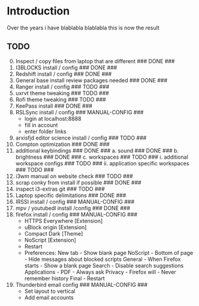 # Introduction

Over the years i have blablabla
blablabla this is now the result

## TODO

0. Inspect / copy files from laptop that are different      ### DONE ###
1. I3BLOCKS install / config                                ### DONE ###
2. Redshift install / config                                ### DONE ###
3. General base install review packages needed              ### DONE ###
4. Ranger install / config                                  ###     TODO ###
5. uxrvt theme tweaking                                     ###     TODO ###
6. Rofi theme tweaking                                      ###     TODO ###
7. KeePass install                                          ### DONE ###
8. RSLSync install / config                                 ###     MANUAL-CONFIG ### 
	* login at localhost:8888
	* fill in account
	* enter folder links
9. arxisfjd editor science install / config                 ###     TODO ###
10. Compton optimization                                    ### DONE ###
11. additional keybindings                                  ### DONE ###
    a. sound                                                ### DONE ###
    b. brightness                                           ### DONE ###
    c. workspaces                                           ###     TODO ###
        i. additional workspace configs                     ###     TODO ###
        ii. application specific workspaces                 ###     TODO ###
12. i3wm manual on website check                            ###     TODO ###
13. scrap conky from install if possible                    ### DONE ###
14. inspect i3-extras git                                   ###     TODO ###
15. Laptop specific delimitations                           ### DONE ###
16. IRSSI install / config                                  ###     MANUAL-CONFIG ###
17. mpv / youtubedl install /config                         ### DONE ###
18. firefox install / config                                ###     MANUAL-CONFIG ###
    * HTTPS Everywhere [Extension]
    * uBlock origin [Extension]
    * Compact Dark [Theme]
    * NoScript [Extension]
    * Restart
    * Preferences:
        New tab         -   Show blank page
        NoScript        -   Bottom of page              -   Hide messages about blocked scripts
        General         -   When Firefox starts         -   Show a blank page 
        Search          -   Disable search suggestions
        Applications    -   PDF                         -   Always ask
        Privacy         -   Firefox will                -   Never remember history
        Final           -   Restart
19. Thunderbird email config                                ###     MANUAL-CONFIG ###
    * Set layout to vertical
    * Add email accounts
